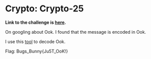 # Crypto: Crypto-25

**Link to the challenge is [here](http://www.bugsbunnyctf.me/challenges).**

On googling about Ook. I found that the message is encoded in Ook.

I use this [tool](https://www.splitbrain.org/_static/ook/) to decode Ook.

Flag: Bugs_Bunny{Ju5T_OoK!}
